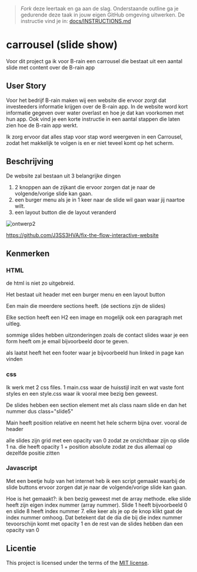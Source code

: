 > _Fork_ deze leertaak en ga aan de slag. 
Onderstaande outline ga je gedurende deze taak in jouw eigen GitHub omgeving uitwerken. 
De instructie vind je in: [docs/INSTRUCTIONS.md](docs/INSTRUCTIONS.md)

# carrousel (slide show)
<!-- Geef je project een titel en schrijf in één zin wat het is -->
Voor dit project ga ik voor B-rain een carrousel die bestaat uit een aantal slide met content over de B-rain app

## User Story
<!-- Schrijf de user story waar je aan hebt gewerkt  -->
Voor het bedrijf B-rain maken wij een website die ervoor zorgt dat investeeders informatie krijgen over de B-rain app.
In de website word kort informatie gegeven over water overlast en hoe je dat kan voorkomen met hun app. Ook vind je een korte instructie in een aantal stappen die laten zien hoe de B-rain app werkt.

Ik zorg ervoor dat alles stap voor stap word weergeven in een Carrousel, zodat het makkelijk te volgen is en er niet teveel komt op het scherm.

## Beschrijving
<!-- In de Beschrijving staat hoe je project er uit ziet, hoe het werkt en wat je er mee kan. -->
De website zal bestaan uit 3 belangrijke dingen

1. 2 knoppen aan de zijkant die ervoor zorgen dat je naar de volgende/vorige slide kan gaan.
2. een burger menu als je in 1 keer naar de slide wil gaan waar jij naartoe wilt.
3. een layout button die de layout veranderd
<!-- Voeg een mooie poster visual toe 📸 -->
![ontwerp2](https://github.com/J3SS3HVA/fix-the-flow-interactive-website/assets/144009667/0a35656c-fd5a-4423-8071-c74e91c3f9a0)
<!-- Voeg een link toe naar Github Pages 🌐-->
https://github.com/J3SS3HVA/fix-the-flow-interactive-website
## Kenmerken
<!-- Bij Kenmerken staat welke technieken zijn gebruikt en hoe. Wat is de HTML structuur? Wat zijn de belangrijkste dingen in CSS? Wat is er met JS gedaan en hoe? -->
### HTML

de html is niet zo uitgebreid. 

Het bestaat uit header met een burger menu en een layout button

Een main die meerdere sections heeft. (de sections zijn de slides)

Elke section heeft een H2 een image en mogelijk ook een paragraph met uitleg.

sommige slides hebben uitzonderingen zoals de contact slides waar je een form heeft om je email bijvoorbeeld door te geven.

als laatst heeft het een footer waar je bijvoorbeeld hun linked in page kan vinden 

### css 
Ik werk met 2 css files. 1 main.css waar de huisstijl inzit en wat vaste font styles en een style.css waar ik vooral mee bezig ben geweest.

De slides hebben een section element met als class naam slide en dan het nummer dus class="slide5" 

Main heeft position relative en neemt het hele scherm bijna over. vooral de header

alle slides zijn grid met een opacity van 0 zodat ze onzichtbaar zijn op slide 1 na. die heeft opacity 1 + position absolute zodat ze dus allemaal op dezelfde positie zitten

### Javascript

Met een beetje hulp van het internet heb ik een script gemaakt waarbij de slide buttons ervoor zorgen dat je naar de volgende/vorige slide kan gaan.

Hoe is het gemaakt?:
ik ben bezig geweest met de array methode. elke slide heeft zijn eigen index nummer (array nummer).
Slide 1 heeft bijvoorbeeld 0 en slide 8 heeft index nummer 7. elke keer als je op de knop klikt gaat de index nummer omhoog. Dat betekent dat de dia die bij die index nummer tevoorschijn komt met opacity 1 en de rest van de slides hebben dan een opacity van 0
## Licentie

This project is licensed under the terms of the [MIT license](./LICENSE).

